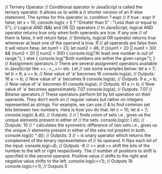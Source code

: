 // Ternery Operator
// Conditional operator in JavaScript is called the ternary operator. It allows us to write a
// shorter version of an if-else statement. The syntax for this operator is: condition ? expr
// if true : expr if false;
let x = 10;
console.log(x > 5 ? "Greater than 5" : "Less than or equal to 5");
// Logical AND (&&) and OR (||) operators
// In JavaScript, logical AND operator returns true only when both operands are true. If any one
// of them is false, it will return false.
// Similarly, logical OR operator returns true whenever at least one of the operand is true. If
// all operands are false then it will return false.
let num1 = 23;
let num2 = 46;
if ((num1 < 20 || num1 > 30) && (num2
< 20 || num2 > 30)) {
console.log("At least one number is out of range.");
} else {
console.log("Both numbers are within the given range.");
}
// Assignment operators
// There are several assignment operators available in JavaScript like +=,-=,_=/= etc. Let
// see some examples below:
let a = 7;
let b = 9;
a += b; // Now value of 'a' becomes 16
console.log(a); // Outputs: 16
a -= b; // Now value of 'a' becomes 9
console.log(a); // Outputs: 9
a _= b; // Now value of 'a' becomes 81
console.log(a); // Outputs: 81
a /= b; // Now value of 'a' becomes approximately 7.07
console.log(a); // Outputs: 7.07
// Bitwise operators
// These operators perform bit by bit operation on their operands. They don’t work on
// regular values but rather on integers represented as strings. For example, we can use
// & to find common set bits between two numbers. Here is how you do that:
let c = 10;
let d = 7;
console.log((c & d)); // Outputs: 2
// | finds union of sets i.e., gives us the unique elements present in either of
// the sets.
console.log((c | d)); // Outputs: 10
// ^ calculates the symmetric difference of two sets i.e., gives us the unique
// elements present in either of the sets not present in both.
console.log((c ^ d)); // Outputs: 3
// ~ is unary operator which returns the complement of the binary representation of
// its operand. It flips each bit of the input.
console.log(~d); // Outputs -8
// << and >> shift the bits of the number to the left or right respectively. The
// number of positions to shift is specified in the second operand. Positive value
// shifts to the right and negative value shifts to the left.
console.log(c<<1); // Outputs 18
console.log(c>>1); // Outputs 5
